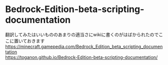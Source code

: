 # Bedrock-Edition-beta-scripting-documentation
翻訳してみたはいいもののあまりの適当さにwikiに書くのがはばかられたのでここに置いておきます 
<https://minecraft.gamepedia.com/Bedrock_Edition_beta_scripting_documentation>  
<https://toganon.github.io/Bedrock-Edition-beta-scripting-documentation/>
